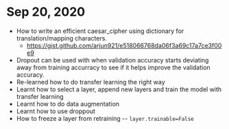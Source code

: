 # Sep 20, 2020
- How to write an efficient caesar_cipher using dictionary for translation/mapping characters.
  - https://gist.github.com/arjun921/e518066768da06f3a69c17a7ce3f00e9
- Dropout can be used with when validation accuracy starts deviating away from training accurracy to see if it helps improve the validation accuracy.
- Re-learned how to do transfer learning the right way
- Learnt how to select a layer, append new layers and train the model with transfer learning
- Learnt how to do data augmentation
- Learnt how to use droppout 
- How to freeze a layer from retraining  -- `layer.trainable=False`
